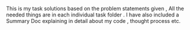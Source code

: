 This is my task solutions based on the problem statements given , All the needed things are in each individual  task folder . 
I have also included a Summary Doc explaining in detail about my code , thought process etc.
